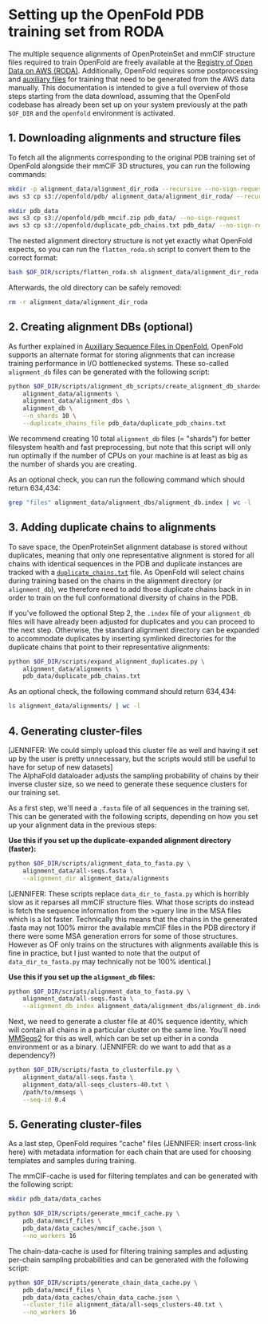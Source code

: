 # Setting up the OpenFold PDB training set from RODA

The multiple sequence alignments of OpenProteinSet and mmCIF structure files required to train OpenFold are freely available at the [Registry of Open Data on AWS (RODA)](https://registry.opendata.aws/openfold/). Additionally, OpenFold requires some postprocessing and [auxiliary files](Aux_seq_files.md) for training that need to be generated from the AWS data manually. This documentation is intended to give a full overview of those steps starting from the data download, assuming that the OpenFold codebase has already been set up on your system previously at the path `$OF_DIR` and the `openfold` environment is activated.

## 1. Downloading alignments and structure files
To fetch all the alignments corresponding to the original PDB training set of OpenFold alongside their mmCIF 3D structures, you can run the following commands:

```bash
mkdir -p alignment_data/alignment_dir_roda --recursive --no-sign-request
aws s3 cp s3://openfold/pdb/ alignment_data/alignment_dir_roda/ --recursive --no-sign-request

mkdir pdb_data
aws s3 cp s3://openfold/pdb_mmcif.zip pdb_data/ --no-sign-request
aws s3 cp s3://openfold/duplicate_pdb_chains.txt pdb_data/ --no-sign-request
```

The nested alignment directory structure is not yet exactly what OpenFold expects, so you can run the `flatten_roda.sh` script to convert them to the correct format:

```bash
bash $OF_DIR/scripts/flatten_roda.sh alignment_data/alignment_dir_roda alignment_data/
```

Afterwards, the old directory can be safely removed:

```bash
rm -r alignment_data/alignment_dir_roda
```

## 2. Creating alignment DBs (optional)
As further explained in [Auxiliary Sequence Files in OpenFold](Aux_seq_files.md), OpenFold supports an alternate format for storing alignments that can increase training performance in I/O bottlenecked systems. These so-called `alignment_db` files can be generated with the following script:

```bash
python $OF_DIR/scripts/alignment_db_scripts/create_alignment_db_sharded.py \
    alignment_data/alignments \
    alignment_data/alignment_dbs \
    alignment_db \
    --n_shards 10 \
    --duplicate_chains_file pdb_data/duplicate_pdb_chains.txt
```

We recommend creating 10 total `alignment_db` files (= "shards") for better
filesystem health and fast preprocessing, but note that this script will only run
optimally if the number of CPUs on your machine is at least as big as the number
of shards you are creating.

As an optional check, you can run the following command which should return 634,434:

```bash
grep "files" alignment_data/alignment_dbs/alignment_db.index | wc -l
```

## 3. Adding duplicate chains to alignments
To save space, the OpenProteinSet alignment database is stored without duplicates, meaning that only one representative alignment is stored for all chains with identical sequences in the PDB and duplicate instances are tracked with a [`duplicate_chains.txt`](Aux_seq_files.md#duplicate-pdb-chain-files) file. As OpenFold will select chains during training based on the chains in the alignment directory (or `alignment_db`), we therefore need to add those duplicate chains back in in order to train on the full conformational diversity of chains in the PDB.

If you've followed the optional Step 2, the `.index` file of your `alignment_db` files will have already been adjusted for duplicates and you can proceed to the next step. Otherwise, the standard alignment directory can be expanded to accommodate duplicates by inserting symlinked directories for the duplicate chains that point to their representative alignments:

```bash
python $OF_DIR/scripts/expand_alignment_duplicates.py \
    alignment_data/alignments \
    pdb_data/duplicate_pdb_chains.txt
```

As an optional check, the following command should return 634,434:

```bash
ls alignment_data/alignments/ | wc -l
```

## 4. Generating cluster-files
[JENNIFER: We could simply upload this cluster file as well and having it set up by the user is pretty unnecessary, but the scripts would still be useful to have for setup of new datasets]\
The AlphaFold dataloader adjusts the sampling probability of chains by their inverse cluster size, so we need to generate these sequence clusters for our training set.

As a first step, we'll need a `.fasta` file of all sequences in the training set. This can be generated with the following scripts, depending on how you set up your alignment data in the previous steps:

**Use this if you set up the duplicate-expanded alignment directory (faster):**
```bash
python $OF_DIR/scripts/alignment_data_to_fasta.py \
    alignment_data/all-seqs.fasta \
    --alignment_dir alignment_data/alignments
```

[JENNIFER: These scripts replace `data_dir_to_fasta.py` which is horribly slow as it reparses all mmCIF structure files. What those scripts do instead is fetch the sequence information from the >query line in the MSA files which is a lot faster. Technically this means that the chains in the generated .fasta may not 100% mirror the available mmCIF files in the PDB directory if there were some MSA generation errors for some of those structures. However as OF only trains on the structures with alignments available this is fine in practice, but I just wanted to note that the output of `data_dir_to_fasta.py` may technically not be 100% identical.]

**Use this if you set up the `alignment_db` files:**
```bash
python $OF_DIR/scripts/alignment_data_to_fasta.py \
    alignment_data/all-seqs.fasta \
    --alignment_db_index alignment_data/alignment_dbs/alignment_db.index
```

Next, we need to generate a cluster file at 40% sequence identity, which will contain all chains in a particular cluster on the same line. You'll need [MMSeqs2](https://github.com/soedinglab/MMseqs2?tab=readme-ov-file#installation) for this as well, which can be set up either in a conda environment or as a binary. (JENNIFER: do we want to add that as a dependency?)

```bash
python $OF_DIR/scripts/fasta_to_clusterfile.py \
    alignment_data/all-seqs.fasta \
    alignment_data/all-seqs_clusters-40.txt \
    /path/to/mmseqs \
    --seq-id 0.4
```

## 5. Generating cluster-files
As a last step, OpenFold requires "cache" files (JENNIFER: insert cross-link here) with metadata information for each chain that are used for choosing templates and samples during training.

The mmCIF-cache is used for filtering templates and can be generated with the following script:

```bash
mkdir pdb_data/data_caches

python $OF_DIR/scripts/generate_mmcif_cache.py \
    pdb_data/mmcif_files \
    pdb_data/data_caches/mmcif_cache.json \
    --no_workers 16
```

The chain-data-cache is used for filtering training samples and adjusting per-chain sampling probabilities and can be generated with the following script:

```bash
python $OF_DIR/scripts/generate_chain_data_cache.py \
    pdb_data/mmcif_files \
    pdb_data/data_caches/chain_data_cache.json \
    --cluster_file alignment_data/all-seqs_clusters-40.txt \
    --no_workers 16
```
